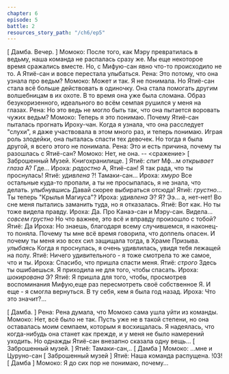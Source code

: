 ```yaml
---
chapter: 6
episode: 5
battle: 2
resources_story_path: "/ch6/ep5"
---
```

[ Дамба. Вечер. ]
Момоко: После того, как Мэру превратилась в ведьму, наша команда не распалась сразу же. Мы еще некоторое время сражались вместе. Но, с Мифую-сан явно что-то происходило не то. А Ятиё-сан и вовсе перестала улыбаться.
Рена: Это потому, что она узнала про ведьм?
Момоко: Может и так. Я не понимала. Но Ятиё-сан стала всё больше действовать в одиночку. Она стала помогать другим волшебницам в их охоте. В то время она уже была сломана. Образ безукоризенного, идеального во всём семпая рушился у меня на глазах.
Рена: Но это ведь не могло быть так, что она пытается воровать чужих ведьм?
Момоко: Теперь я это понимаю. Почему Ятиё-сан пыталась прогнать Ироху-чан. Когда я узнала, что она расследует "слухи", я даже участвовала в этом много раз, и теперь понимаю. Играя роль злодейки, она пыталась спасти тех девочек. Но тогда я была другой, я всего этого не понимала.
Рена: Это и есть причина, почему ты разошлась с Ятиё-сан?
Момоко: Нет, не она.
-- <сражение>
[ Заброшенный Музей. Книгохранилище. ]
Ятиё: *спит* Мф...м *открывает глаза* А? Где...
Ироха: *радостно* А, Ятиё-сан! Я так рада, что ты проснулась!
Ятиё: *удивлена* ?! Тамаки-сан...
Ироха: *хмуро* Все остальные куда-то пропали, а ты не просыпалась, я не знала, что делать. *улыбнувшись* Давай скорее выбираться отсюда!
Ятиё: *грустно*... Ты теперь "Крылья Магиуса"?
Ироха: *удивлена* Э? Я? Ээ... а, нет-нет! Во сне меня пытались заманить туда, но я отказалась.
Ятиё: Вот как. Но ты тоже видела правду.
Ироха: Да. Про Канаэ-сан и Мэру-сан. Видела... *совсем грустно* Но что важнее, это всё и вправду произошло с тобой?
Ятиё: Да
Ироха: Но знаешь, благодаря всему случившемся, я наконец-то поняла. Почему ты мне всё время говорила, что доппель опасен. И почему ты меня изо всех сил защищала тогда, в Храме Призыва. *улыбаясь* Когда я проснулась, я очень удивлилась, увидя тебя лежащей на полу.
Ятиё: Ничего удивительного - я тоже смотрела то же самое, что и ты.
Ироха: Спасибо, что пришла спасти меня.
Ятиё: *строго* Здесь ты ошибаешься. Я приходила не для того, чтобы спасать.
Ироха: *шокирована* Э?
Ятиё: Я пришла для того, чтобы, просмотрев воспоминания Мифую,еще раз пересмотреть своё собственное Я. И еще - я смогла вернуться. В ту себя, кем я была год назад.
Ироха: Что это значит?...

[ Дамба. ]
Рена: Рена думала, что Момоко сама ушла уйти из команды.
Момоко: Нет, всё было не так. Пусть уже не в такой степени, но она оставалась моим семпаем, которым я восхищалась. Я надеялась, что когда-нибудь она станет как прежде, и у меня не было намерений уходить. Но однажды Ятиё-сан внезапно сказала одну вещь...
[ Заброшенный музей. ]
Ятиё: Тамаки-сан,..
[ Дамба ]
Момоко: ...мне и Цуруно-сан
[ Заброшенный музей ]
Ятиё: Наша команда распущена.
!03!
[ Дамба ]
Момоко: Я до сих пор не понимаю, почему...
